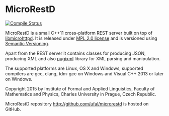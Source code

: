 # MicroRestD
[![Compile Status](https://github.com/ufal/morphodita/actions/workflows/compile.yml/badge.svg)](https://github.com/ufal/morphodita/actions/workflows/compile.yml)

MicroRestD is a small C++11 cross-platform REST server built
on top of [libmicrohttpd](http://www.gnu.org/software/libmicrohttpd/).
It is released under [MPL 2.0 license](http://www.mozilla.org/MPL/2.0/)
and is versioned using [Semantic Versioning](http://semver.org/).

Apart from the REST server it contains classes for producing JSON,
producing XML and also [pugixml](http://pugixml.org/) library for XML parsing
and manipulation.

The supported platforms are Linux, OS X and Windows, supported compilers
are gcc, clang, tdm-gcc on Windows and Visual C++ 2013 or later on Windows.

Copyright 2015 by Institute of Formal and Applied Linguistics, Faculty of
Mathematics and Physics, Charles University in Prague, Czech Republic.

MicroRestD repository http://github.com/ufal/microrestd is hosted on GitHub.
